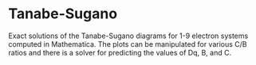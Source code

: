 # Tanabe-Sugano
Exact solutions of the Tanabe-Sugano diagrams for 1-9 electron systems computed in Mathematica. The plots can be manipulated for various C/B ratios and there is a solver for predicting the values of Dq, B, and C.
